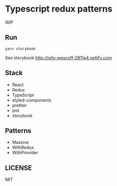 # Typescript redux patterns

WIP

## Run

```
yarn storybook
```

See storybook http://jolly-wescoff-2811e4.netlify.com

## Stack

* React
* Redux
* TypeScript
* styled-components
* prettier
* jest
* storybook

## Patterns

* Massive
* WithRedux
* WithProvider

## LICENSE

MIT
